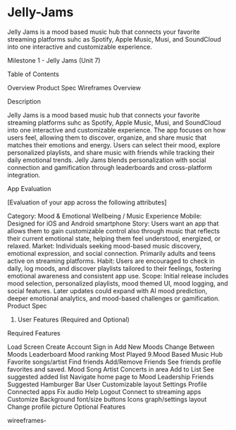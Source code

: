 # Jelly-Jams
Jelly Jams is a mood based music hub that connects your favorite streaming platforms suhc as Spotify, Apple Music, Musi, and SoundCloud into one interactive and customizable experience.


Milestone 1 - Jelly Jams (Unit 7)

Table of Contents

Overview
Product Spec
Wireframes
Overview

Description

Jelly Jams is a mood based music hub that connects your favorite streaming platforms suhc as Spotify, Apple Music, Musi, and SoundCloud into one interactive and customizable experience. The app focuses on how users feel, allowing them to discover, organize, and share music that matches their emotions and energy. Users can select their mood, explore personalized playlists, and share music with friends while tracking their daily emotional trends. Jelly Jams blends personalization with social connection and gamification through leaderboards and cross-platform integration.

App Evaluation

[Evaluation of your app across the following attributes]

Category: Mood & Emotional Wellbeing / Music Experience
Mobile: Designed for iOS and Android smartphone
Story: Users want an app that allows them to gain customizable control also through music that reflects their current emotional state, helping them feel understood, energized, or relaxed.
Market: Individuals seeking mood-based music discovery, emotional expression, and social connection. Primarily adults and teens active on streaming platforms.
Habit: Users are encouraged to check in daily, log moods, and discover playlists tailored to their feelings, fostering emotional awareness and consistent app use.
Scope: Initial release includes mood selection, personalized playlists, mood themed UI, mood logging, and social features. Later updates could expand with AI mood prediction, deeper emotional analytics, and mood-based challenges or gamification.
Product Spec

1. User Features (Required and Optional)

Required Features

Load Screen
Create Account
Sign in
Add New Moods
Change Between Moods
Leaderboard
Mood ranking
Most Played
9.Mood Based Music Hub
Favorite songs/artist
Find friends
Add/Remove Friends
See friends profile favorites and saved.
Mood
Song
Artist
Concerts in area
Add to List
See suggested added list
Navigate home page to
Mood
Leadership
Friends
Suggested
Hamburger Bar
User Customizable layout
Settings
Profile
Connected apps
Fix audio
Help
Logout
Connect to streaming apps
Customize
Background
font/size
buttons
Icons
graph/settings
layout
Change profile picture
Optional Features

wireeframes-


